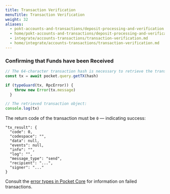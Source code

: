 ```yaml
---
title: Transaction Verification
menuTitle: Transaction Verification
weight: 32
aliases:
  - pokt-accounts-and-transactions/deposit-processing-and-verification
  - home/pokt-accounts-and-transactions/deposit-processing-and-verification
  - integrate/accounts-transactions/transaction-verification.md
  - home/integrate/accounts-transactions/transaction-verification.md
---
```



### Confirming that Funds have been Received

```javascript
// The 64-character transaction hash is necessary to retrieve the transaction:
const tx = await pocket.query.getTX(hash)

if (typeGuard(tx, RpcError)) {
    throw new Error(tx.message)
  }

// The retrieved transaction object:
console.log(tx)
```

The return code of the transaction must be `0` — indicating success:

```
"tx_result": {
  "code": 0,
  "codespace": "",
  "data": null,
  "events": null,
  "info": "",
  "log": "",
  "message_type": "send",
  "recipient": "...",
  "signer": "..."
}
```

Consult the [error types in Pocket Core](https://github.com/pokt-network/pocket-core/blob/staging/x/auth/types/error.go) for information on failed transactions.
